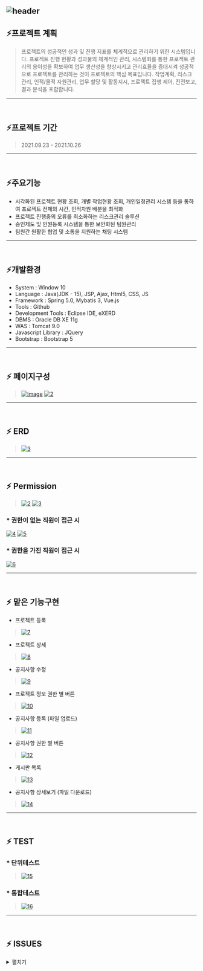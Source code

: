 ![header](https://capsule-render.vercel.app/api?type=waving&color=auto&height=300&section=header&text=SOPMS&fontSize=90)
---

## ⚡프로젝트 계획
> 프로젝트의 성공적인 성과 및 진행 지표를 체계적으로 관리하기 위한 시스템입니다.
> 프로젝트 진행 현황과 성과물의 체계적인 관리, 시스템화를 통한 프로젝트 관리의 용이성을 확보하여 업무 생산성을 향상시키고 관리효율을 증대시켜 성공적으로 프로젝트를 관리하는 것이 프로젝트의 핵심 목표입니다.
> 작업계획, 리스크 관리, 인적/물적 자원관리, 업무 할당 및 활동지시, 프로젝트 집행 제어, 진전보고, 결과 분석을 포함합니다.

---      
</br>


## ⚡프로젝트 기간
> 2021.09.23 - 2021.10.26

---
</br>


## ⚡주요기능
* 시각화된 프로젝트 현황 조회, 개별 작업현황 조회, 개인일정관리 시스템 등을 통하여 프로젝트 전체의 시간, 인적자원 배분을 최적화
* 프로젝트 진행중의 오류를 최소화하는 리스크관리 솔루션
* 승인제도 및 인원등록 시스템을 통한 보안화된 팀원관리
* 팀원간 원활한 협업 및 소통을 지원하는 채팅 시스템

---
</br>


## ⚡개발환경
* System : Window 10
* Language : Java(JDK - 15), JSP, Ajax, Html5, CSS, JS
* Framework : Spring 5.0, Mybatis 3, Vue.js
* Tools : Github
* Development Tools : Eclipse IDE, eXERD
* DBMS : Oracle DB XE 11g
* WAS : Tomcat 9.0
* Javascript Library : JQuery
* Bootstrap : Bootstrap 5

---
</br>

## ⚡ 페이지구성
> <a href="https://imgbb.com/"><img src="https://i.ibb.co/5nHHwBc/image.jpg" alt="image" border="0"></a>
<a href="https://imgbb.com/"><img src="https://i.ibb.co/NF4WpN0/2.jpg" alt="2" border="0"></a>


---
</br>

## ⚡ ERD
> <a href="https://imgbb.com/"><img src="https://i.ibb.co/jz08v1G/3.jpg" alt="3" border="0"></a>


---
</br>

## ⚡ Permission
> <a href="https://ibb.co/LtFVRPt"><img src="https://i.ibb.co/FwrR3Ww/2.png" alt="2" border="0"></a>
<a href="https://ibb.co/zPs73tK"><img src="https://i.ibb.co/Dw48Bj3/3.png" alt="3" border="0"></a>
### * 권한이 없는 직원이 접근 시
<a href="https://imgbb.com/"><img src="https://i.ibb.co/HHxwwyx/4.png" alt="4" border="0"></a>
<a href="https://imgbb.com/"><img src="https://i.ibb.co/4jknXd3/5.png" alt="5" border="0"></a>
### * 권한을 가진 직원이 접근 시
<a href="https://imgbb.com/"><img src="https://i.ibb.co/m83Wg8c/6.png" alt="6" border="0"></a>


---
</br>

## ⚡ 맡은 기능구현
* 프로젝트 등록
 
><a href="https://imgbb.com/"><img src="https://i.ibb.co/NNYgRQB/7.png" alt="7" border="0"></a>

* 프로젝트 상세

><a href="https://imgbb.com/"><img src="https://i.ibb.co/QJg3bVF/8.png" alt="8" border="0"></a>

* 공지사항 수정

><a href="https://imgbb.com/"><img src="https://i.ibb.co/0Gx9HQ6/9.png" alt="9" border="0"></a>

* 프로젝트 정보 권한 별 버튼

><a href="https://imgbb.com/"><img src="https://i.ibb.co/pjTLGKJ/10.png" alt="10" border="0"></a>

* 공지사항 등록 (파일 업로드)

><a href="https://imgbb.com/"><img src="https://i.ibb.co/T815crZ/11.png" alt="11" border="0"></a>

* 공지사항 권한 별 버튼

><a href="https://imgbb.com/"><img src="https://i.ibb.co/XzYydcy/12.png" alt="12" border="0"></a>

* 게시판 목록

><a href="https://imgbb.com/"><img src="https://i.ibb.co/R2SLmvn/13.png" alt="13" border="0"></a>

* 공지사항 상세보기 (파일 다운로드)

><a href="https://imgbb.com/"><img src="https://i.ibb.co/SmcgDDq/14.png" alt="14" border="0"></a>


---
</br>


## ⚡ TEST

### * 단위테스트

><a href="https://ibb.co/19XmVVT"><img src="https://i.ibb.co/vJdj55k/15.png" alt="15" border="0"></a>

### * 통합테스트

><a href="https://ibb.co/2Njh00J"><img src="https://i.ibb.co/SrKyDDS/16.png" alt="16" border="0"></a>



---
</br>



## ⚡ ISSUES
<details markdown="1">
<summary>펼치기</summary>

<a href="https://ibb.co/F0LNmL4"><img src="https://i.ibb.co/Br5dc52/17.png" alt="17" border="0"></a>

</details>
